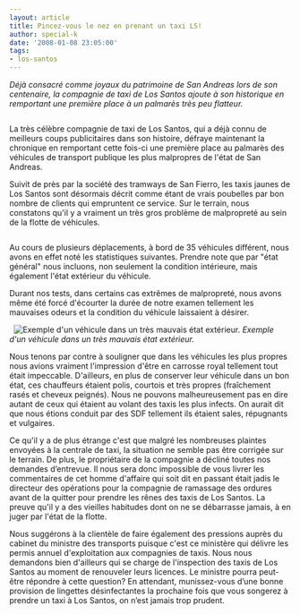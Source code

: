 ```yaml
---
layout: article
title: Pincez-vous le nez en prenant un taxi LS!
author: special-k
date: '2008-01-08 23:05:00'
tags:
- los-santos
---
```


_Déjà consacré comme joyaux du patrimoine de San Andreas lors de son centenaire, la compagnie de taxi de Los Santos ajoute à son historique en remportant une première place à un palmarès très peu flatteur._

![]()

La très célèbre compagnie de taxi de Los Santos, qui a déjà connu de meilleurs coups publicitaires dans son histoire, défraye maintenant la chronique en remportant cette fois-ci une première place au palmarès des véhicules de transport publique les plus malpropres de l'état de San Andreas.

Suivit de près par la société des tramways de San Fierro, les taxis jaunes de Los Santos sont désormais décrit comme étant de vrais poubelles par bon nombre de clients qui empruntent ce service. Sur le terrain, nous constatons qu'il y a vraiment un très gros problème de malpropreté au sein de la flotte de véhicules.

![]()

Au cours de plusieurs déplacements, à bord de 35 véhicules différent, nous avons en effet noté les statistiques suivantes. Prendre note que par "état général" nous incluons, non seulement la condition intérieure, mais également l'état extérieur du véhicule.

Durant nos tests, dans certains cas extrêmes de malpropreté, nous avons même été forcé d'écourter la durée de notre examen tellement les mauvaises odeurs et la condition du véhicule laissaient à désirer.

![]()
![]()
![Exemple d'un véhicule dans un très mauvais état extérieur.]()
_Exemple d'un véhicule dans un très mauvais état extérieur._

Nous tenons par contre à souligner que dans les véhicules les plus propres nous avions vraiment l'impression d'être en carrosse royal tellement tout était impeccable. D'ailleurs, en plus de conserver leur véhicule dans un bon état, ces chauffeurs étaient polis, courtois et très propres (fraîchement rasés et cheveux peignés). Nous ne pouvons malheureusement pas en dire autant de ceux qui étaient au volant des taxis les plus infects. On aurait dit que nous étions conduit par des SDF tellement ils étaient sales, répugnants et vulgaires.

Ce qu'il y a de plus étrange c'est que malgré les nombreuses plaintes envoyées à la centrale de taxi, la situation ne semble pas être corrigée sur le terrain. De plus, le propriétaire de la compagnie a décliné toutes nos demandes d’entrevue. Il nous sera donc impossible de vous livrer les commentaires de cet homme d'affaire qui soit dit en passant était jadis le directeur des opérations pour la compagnie de ramassage des ordures avant de la quitter pour prendre les rênes des taxis de Los Santos. La preuve qu'il y a des vieilles habitudes dont on ne se débarrasse jamais, à en juger par l'état de la flotte.

Nous suggérons à la clientèle de faire également des pressions auprès du cabinet du ministre des transports puisque c'est ce ministère qui délivre les permis annuel d'exploitation aux compagnies de taxis. Nous nous demandons bien d'ailleurs qui se charge de l'inspection des taxis de Los Santos au moment de renouveler leurs licences. Le ministre pourra peut-être répondre à cette question? En attendant, munissez-vous d’une bonne provision de lingettes désinfectantes la prochaine fois que vous songerez à prendre un taxi à Los Santos, on n’est jamais trop prudent.

<!--kg-card-end: markdown-->
